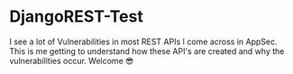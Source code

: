 # DjangoREST-Test
I see a lot of Vulnerabilities in most REST APIs I come across in AppSec. This is me getting to understand how these API's are created and why the vulnerabilities occur. Welcome 😎
